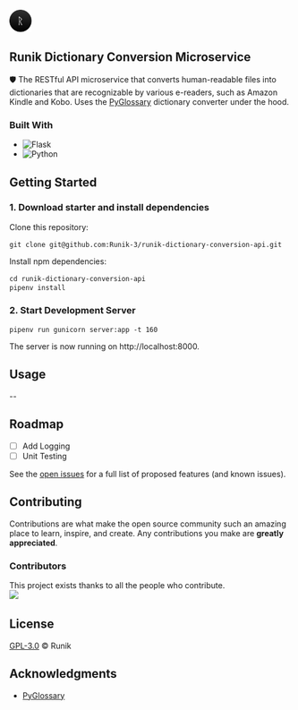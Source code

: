 <div id="top"></div>

<!-- PROJECT LOGO -->
<br />

  <a align="left" href="https://runik.app">
    <img src="https://github.com/Runik-3/runik-app/blob/main/assets/images/runik-logo.svg" alt="Logo" width="40" height="40">
  </a>

<!-- ABOUT THE PROJECT -->

## Runik Dictionary Conversion Microservice

🛡️ The RESTful API microservice that converts human-readable files into dictionaries that are recognizable by various e-readers, such as Amazon Kindle and Kobo. Uses the [PyGlossary](https://github.com/ilius/pyglossary) dictionary converter under the hood.



### Built With

-   ![Flask](https://img.shields.io/badge/-Flask-050B1E?&logo=Flask)
-   ![Python](https://img.shields.io/badge/-Python-050B1E?&logo=python)

<!-- GETTING STARTED -->

## Getting Started

### 1. Download starter and install dependencies

Clone this repository:

```
git clone git@github.com:Runik-3/runik-dictionary-conversion-api.git
```

Install npm dependencies:

```
cd runik-dictionary-conversion-api
pipenv install
```

### 2. Start Development Server

```
pipenv run gunicorn server:app -t 160
```

The server is now running on http://localhost:8000.

<!-- USAGE EXAMPLES -->

## Usage

--

<!-- ROADMAP -->

## Roadmap

<!-- -   [x] Add Changelog -->

-   [ ] Add Logging
-   [ ] Unit Testing

See the [open issues](https://github.com/Runik-3/runik-dictionary-conversion-api/issues) for a full list of proposed features (and known issues).

<!-- CONTRIBUTING -->

## Contributing

Contributions are what make the open source community such an amazing place to learn, inspire, and create. Any contributions you make are **greatly appreciated**.


### Contributors

This project exists thanks to all the people who contribute.
<br/>
<a href="https://github.com/Runik-3/runik-app/graphs/contributors">
<img src="https://contrib.rocks/image?repo=runik-3/runik-app" height="40"/>
</a>

<!-- TESTING -->

<!-- ## TESTING -->

<!-- LINTING -->

<!-- ## Linting -->

<!-- LICENSE -->

## License

[GPL-3.0](LICENSE.md) © Runik

<!-- ACKNOWLEDGMENTS -->

## Acknowledgments

-   [PyGlossary](https://github.com/ilius/pyglossary)
